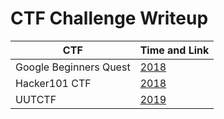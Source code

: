 # CTF Challenge Writeup

|      CTF     | Time and Link |
|--------------|---------------|
|Google Beginners Quest|[2018](https://capturetheflag.withgoogle.com/#beginners/)|
|Hacker101 CTF|[2018](https://ctf.hacker101.com/ctf)|
|UUTCTF|[2019](http://ctf.uut.ac.ir)|
